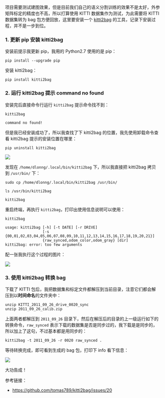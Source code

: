 项目需要测试建图效果，但是目前我们自己的语义分割训练的效果不是太好，外参矩阵标定的精度也不高，所以打算使用 KITTI 数据集作为测试，为此需要将 KITTI 数据集转为 bag 包方便回放，这里要安装一个 [kitti2bag](https://github.com/tomas789/kitti2bag) 的工具，记录下安装过程，并不是一步到位。

### 1. 更新 pip 安装 kitti2bag

安装前提示我更新 pip，我用的 Python2.7 使用的是 pip：

```shell
pip install --upgrade pip
```

安装 kitti2bag：

```shell
pip install kitti2bag
```

### 2. 运行 kitti2bag 提示 command no found

安装完后直接命令行运行 `kitti2bag` 提示命令找不到：

```shell
kitti2bag

command no found!
```

但是我已经安装成功了，所以我查找了下 kitti2bag 的位置，我先使用卸载命令查看 kitti2bag 提示的安装位置在哪里：

```shell
pip uninstall kitti2bag
```

![](https://dlonng.oss-cn-shenzhen.aliyuncs.com/blog/kitti2bag_install_path.png)

发现在 `/home/dlonng/.local/bin/kitti2bag` 下，所以我直接把 kitti2bag 拷贝到 `/usr/bin/` 下：

```shell
sudo cp /home/dlonng/.local/bin/kitti2bag /usr/bin/

ls /usr/bin/kitti2bag

kitti2bag
```

重启终端，再执行 `kitti2bag`，打印出使用信息说明可以使用：

```shell
kitti2bag

usage: kitti2bag [-h] [-t DATE] [-r DRIVE]
                 [-s {00,01,02,03,04,05,06,07,08,09,10,11,12,13,14,15,16,17,18,19,20,21}]
                 {raw_synced,odom_color,odom_gray} [dir]
kitti2bag: error: too few arguments
```

配一张我执行这个过程的图片：

![](https://dlonng.oss-cn-shenzhen.aliyuncs.com/blog/kitti2bag_cp.png)

### 3. 使用 kitti2bag 转换 bag

下载了 KITTI 包后，我把数据集和标定文件都解压到当前目录，注意它们都会解压到以**时间命名**的文件夹中：

```
unzip KITTI_2011_09_26_drive_0020_sync
unzip 2011_09_26_calib.zip
```

上面两者都解压到 `2011_09_26` 目录下，然后在解压后的目录的上一级运行如下的转换命令，`raw_synced` 表示下载的数据集是否是同步过的，我下载是是同步的，所以加上了这句，不过基本都是用同步的：

```shell
kitti2bag -t 2011_09_26 -r 0020 raw_synced .
```

等待转换完成，即可看到生成的 bag 包，打印下 info 看下信息：

![](https://dlonng.oss-cn-shenzhen.aliyuncs.com/blog/kitti2bag_result_info.png)

大功告成！

参考链接：

- https://github.com/tomas789/kitti2bag/issues/20